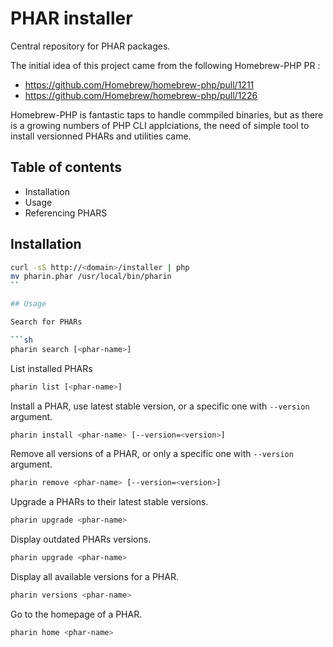 # PHAR installer

Central repository for PHAR packages.

The initial idea of this project came from the following Homebrew-PHP PR :
* https://github.com/Homebrew/homebrew-php/pull/1211
* https://github.com/Homebrew/homebrew-php/pull/1226

Homebrew-PHP is fantastic taps to handle commpiled binaries, but as there is a growing numbers of PHP CLI applciations, the need of simple tool to install versionned PHARs and utilities came.

## Table of contents

* Installation
* Usage
* Referencing PHARS

## Installation

```sh
curl -sS http://<domain>/installer | php
mv pharin.phar /usr/local/bin/pharin
``

## Usage

Search for PHARs

```sh
pharin search [<phar-name>]
```

List installed PHARs

```sh
pharin list [<phar-name>]
```

Install a PHAR, use latest stable version, or a specific one with `--version` argument.

```sh
pharin install <phar-name> [--version=<version>]
```

Remove all versions of a PHAR, or only a specific one with `--version` argument.

```sh
pharin remove <phar-name> [--version=<version>]
```

Upgrade a PHARs to their latest stable versions.

```sh
pharin upgrade <phar-name>
```

Display outdated PHARs versions.

```sh
pharin upgrade <phar-name>
```

Display all available versions for a PHAR.

```sh
pharin versions <phar-name>
```

Go to the homepage of a PHAR.

```sh
pharin home <phar-name>
```

